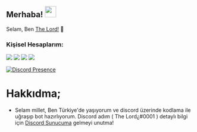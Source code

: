 <h2 align="left">Merhaba! <img src="https://raw.githubusercontent.com/MartinHeinz/MartinHeinz/master/wave.gif" width="30px"></h2>
<p align="left">Selam, Ben <a href="https://github.com/lordaisy">The Lord!</a> 🚀</p>
<h3>Kişisel Hesaplarım:</h3>
<p align="left">
<a href="https://discord.com/users/853003938491007016" target"blank_"><img src="https://img.shields.io/badge/-The%20Lord%C2%BF%20-7289DA.svg?&style=for-the-badge&logo=discord&logoColor=white"></a>
<a href="https://open.spotify.com/user/rvdrke0dh2fz0v317huqpc2v4" target"blank_"><img src="https://img.shields.io/badge/Spotify%20-1ed760.svg?&style=for-the-badge&logo=spotify&logoColor=white"></a>
<a href="https://www.youtube.com/channel/UC6erx05kTtqybcSPW_g8fLw" target"blank_"><img src="https://img.shields.io/badge/youtube%20-ff0000.svg?&style=for-the-badge&logo=youtube&logoColor=white"></a>
<a href="https://github.com/lordaisy" target"blank_"><img src="https://img.shields.io/badge/GitHub%20-191717.svg?&style=for-the-badge&logo=github&logoColor=white"></a>
</p>

[![Discord Presence](https://lanyard-profile-readme.vercel.app/api/853003938491007016)](https://discord.com/users/853003938491007016)

# Hakkıdma;

<ul>
<li>Selam millet, Ben Türkiye'de yaşıyorum ve discord üzerinde kodlama ile uğraşıp bot hazırlıyorum. Discord adım ( The Lord¿#0001 ) detaylı bilgi için <a href="https://discord.gg/sg8ZaG23jx">Discord Sunucuma</a> gelmeyi unutma!</li>
</ul>
